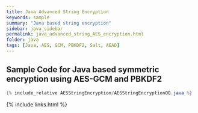 ```yaml
---
title: Java Advanced String Encryption
keywords: sample
summary: "Java based string encryption"
sidebar: java_sidebar
permalink: java_advanced_string_AES_encryption.html
folder: java
tags: [Java, AES, GCM, PBKDF2, Salt, AEAD]
---
```


## Sample Code for Java based symmetric encryption using AES-GCM and PBKDF2

```java
{% include_relative AESStringEncryption/AESStringEncryptionOO.java %}
```

{% include links.html %}
